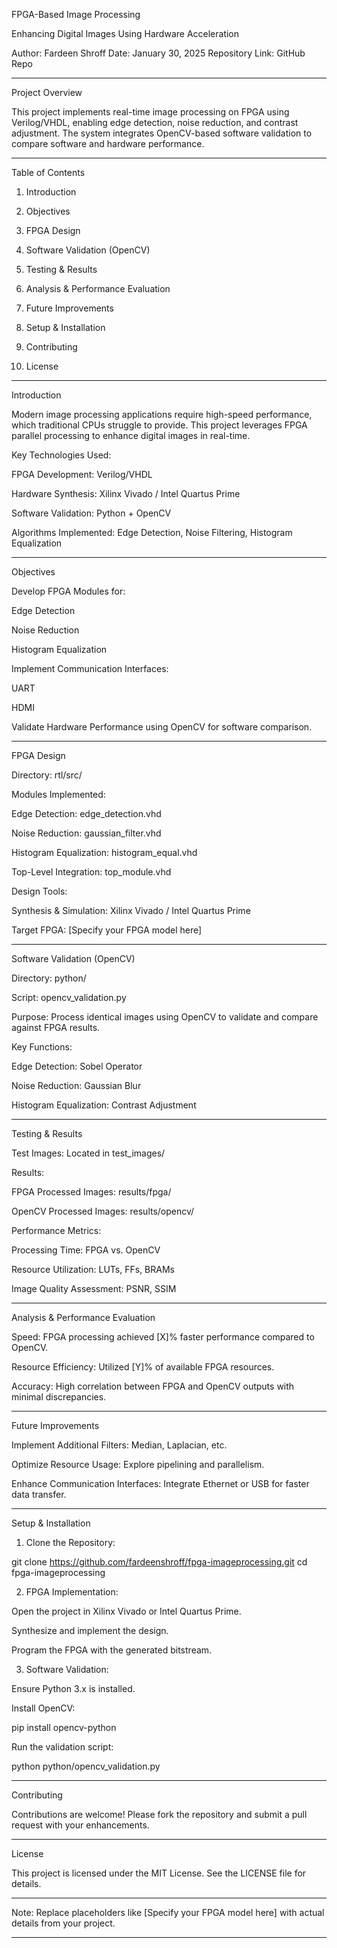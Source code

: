 
FPGA-Based Image Processing

Enhancing Digital Images Using Hardware Acceleration

Author: Fardeen Shroff
Date: January 30, 2025
Repository Link: GitHub Repo


---

Project Overview

This project implements real-time image processing on FPGA using Verilog/VHDL, enabling edge detection, noise reduction, and contrast adjustment. The system integrates OpenCV-based software validation to compare software and hardware performance.


---

Table of Contents

1. Introduction


2. Objectives


3. FPGA Design


4. Software Validation (OpenCV)


5. Testing & Results


6. Analysis & Performance Evaluation


7. Future Improvements


8. Setup & Installation


9. Contributing


10. License




---

Introduction

Modern image processing applications require high-speed performance, which traditional CPUs struggle to provide. This project leverages FPGA parallel processing to enhance digital images in real-time.

Key Technologies Used:

FPGA Development: Verilog/VHDL

Hardware Synthesis: Xilinx Vivado / Intel Quartus Prime

Software Validation: Python + OpenCV

Algorithms Implemented: Edge Detection, Noise Filtering, Histogram Equalization



---

Objectives

Develop FPGA Modules for:

Edge Detection

Noise Reduction

Histogram Equalization


Implement Communication Interfaces:

UART

HDMI


Validate Hardware Performance using OpenCV for software comparison.



---

FPGA Design

Directory: rtl/src/

Modules Implemented:

Edge Detection: edge_detection.vhd

Noise Reduction: gaussian_filter.vhd

Histogram Equalization: histogram_equal.vhd

Top-Level Integration: top_module.vhd


Design Tools:

Synthesis & Simulation: Xilinx Vivado / Intel Quartus Prime

Target FPGA: [Specify your FPGA model here]



---

Software Validation (OpenCV)

Directory: python/

Script: opencv_validation.py

Purpose: Process identical images using OpenCV to validate and compare against FPGA results.

Key Functions:

Edge Detection: Sobel Operator

Noise Reduction: Gaussian Blur

Histogram Equalization: Contrast Adjustment



---

Testing & Results

Test Images: Located in test_images/

Results:

FPGA Processed Images: results/fpga/

OpenCV Processed Images: results/opencv/


Performance Metrics:

Processing Time: FPGA vs. OpenCV

Resource Utilization: LUTs, FFs, BRAMs

Image Quality Assessment: PSNR, SSIM



---

Analysis & Performance Evaluation

Speed: FPGA processing achieved [X]% faster performance compared to OpenCV.

Resource Efficiency: Utilized [Y]% of available FPGA resources.

Accuracy: High correlation between FPGA and OpenCV outputs with minimal discrepancies.



---

Future Improvements

Implement Additional Filters: Median, Laplacian, etc.

Optimize Resource Usage: Explore pipelining and parallelism.

Enhance Communication Interfaces: Integrate Ethernet or USB for faster data transfer.



---

Setup & Installation

1. Clone the Repository:

git clone https://github.com/fardeenshroff/fpga-imageprocessing.git
cd fpga-imageprocessing


2. FPGA Implementation:

Open the project in Xilinx Vivado or Intel Quartus Prime.

Synthesize and implement the design.

Program the FPGA with the generated bitstream.



3. Software Validation:

Ensure Python 3.x is installed.

Install OpenCV:

pip install opencv-python

Run the validation script:

python python/opencv_validation.py





---

Contributing

Contributions are welcome! Please fork the repository and submit a pull request with your enhancements.


---

License

This project is licensed under the MIT License. See the LICENSE file for details.


---

Note: Replace placeholders like [Specify your FPGA model here] with actual details from your project.

---

